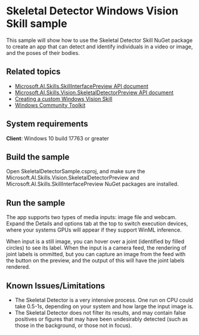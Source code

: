 # Skeletal Detector Windows Vision Skill sample

This sample will show how to use the Skeletal Detector Skill NuGet package to create an app that can detect and identify individuals in a video or image, and the poses of their bodies. 

## Related topics

- [Microsoft.AI.Skills.SkillInterfacePreview API document](../../doc/Microsoft.AI.Skills.SkillInterfacePreview.md)
- [Microsoft.AI.Skills.Vision.SkeletalDetectorPreview API document](../../doc/Microsoft.AI.Skills.Vision.SkeletalDetectorPreview.md)
- [Creating a custom Windows Vision Skill](../SentimentAnalyzerCustomSkill)
- [Windows Community Toolkit](https://docs.microsoft.com/en-us/windows/communitytoolkit/)

## System requirements

**Client**: Windows 10 build 17763 or greater

## Build the sample

Open SkeletalDetectorSample.csproj, and make sure the Microsoft.AI.Skills.Vision.SkeletalDetectorPreview and Microsoft.AI.Skills.SkillInterfacePreview NuGet packages are installed.

## Run the sample

The app supports two types of media inputs: image file and webcam. Expand the Details and options tab at the top to switch execution devices, where your systems GPUs will appear if they support WinML inference. 

When input is a still image, you can hover over a joint (identified by filled circles) to see its label. When the input is a camera feed, the rendering of joint labels is ommitted, but you can capture an image from the feed with the button on the preview, and the output of this will have the joint labels rendered. 

## Known Issues/Limitations
- The Skeletal Detector is a very intensive process. One run on CPU could take 0.5-1s, depending on your system and how large the input image is.
- The Skeletal Detector does not filter its results, and may contain false positives or figures that may have been undesirably detected (such as those in the background, or those not in focus).